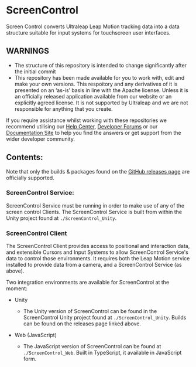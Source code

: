 # ScreenControl
Screen Control converts Ultraleap Leap Motion tracking data into a data structure suitable for input systems for touchscreen user interfaces.

## WARNINGS
- The structure of this repository is intended to change significantly after the initial commit
- This repository has been made available for you to work with, edit and make your own versions.
This respoitory and any derivatives of it is presented on an ‘as-is’ basis in line with the Apache
license. Unless it is an officially released application available from our website or an explicitly
agreed license. It is not supported by Ultraleap and we are not responsible for anything that you
create.

If you require assistance whilst working with these repositories we recommend utilising our [Help Center](https://forums.leapmotion.com/), [Developer Forums](https://support.leapmotion.com/hc/en-us) or our [Documentation Site](https://docs.ultraleap.com/) to help you find the answers or get support from the wider developer community.

## Contents:
Note that only the builds & packages found on the [GitHub releases page](https://github.com/ultraleap/ScreenControl/releases) are officially supported.

### ScreenControl Service:

ScreenControl Service must be running in order to make use of any of the screen control Clients.
The ScreenControl Service is built from within the Unity project found at `./ScreenControl_Unity`.

### ScreenControl Client

The ScreenControl Client provides access to positional and interaction data, and extensible Cursors
and Input Systems to allow ScreenControl Service's data to control those environments. It requires
both the Leap Motion service installed to provide data from a camera, and a ScreenControl Service
(as above).

Two integration environments are available for ScreenControl at the moment:

* Unity
  * The Unity version of ScreenControl can be found in the ScreenControl Unity project found at
`./ScreenControl_Unity`. Builds can be found on the releases page linked above.

* Web (JavaScript)
  * The JavaScript version of ScreenControl can be found at `./ScreenControl_Web`. Built in TypeScript,
it available in JavaScript form.